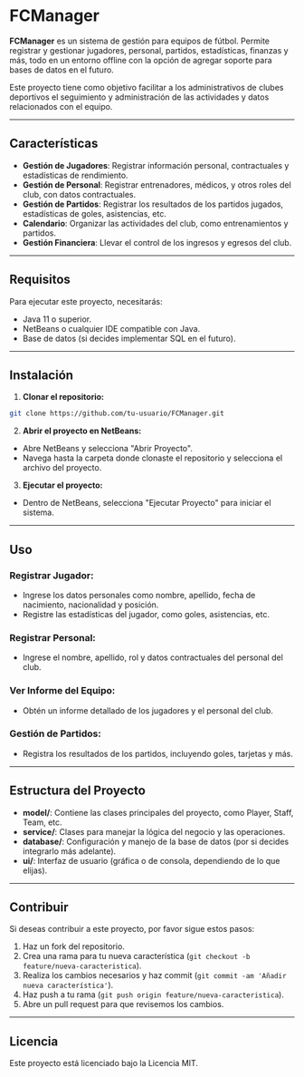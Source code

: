 # FCManager

**FCManager** es un sistema de gestión para equipos de fútbol. Permite registrar y gestionar jugadores, personal, partidos, estadísticas, finanzas y más, todo en un entorno offline con la opción de agregar soporte para bases de datos en el futuro.

Este proyecto tiene como objetivo facilitar a los administrativos de clubes deportivos el seguimiento y administración de las actividades y datos relacionados con el equipo.

---

## Características

- **Gestión de Jugadores**: Registrar información personal, contractuales y estadísticas de rendimiento.
- **Gestión de Personal**: Registrar entrenadores, médicos, y otros roles del club, con datos contractuales.
- **Gestión de Partidos**: Registrar los resultados de los partidos jugados, estadísticas de goles, asistencias, etc.
- **Calendario**: Organizar las actividades del club, como entrenamientos y partidos.
- **Gestión Financiera**: Llevar el control de los ingresos y egresos del club.

---

## Requisitos

Para ejecutar este proyecto, necesitarás:

- Java 11 o superior.
- NetBeans o cualquier IDE compatible con Java.
- Base de datos (si decides implementar SQL en el futuro).

---

## Instalación

1. **Clonar el repositorio:**
  ```bash
  git clone https://github.com/tu-usuario/FCManager.git
  ```

2. **Abrir el proyecto en NetBeans:**
  - Abre NetBeans y selecciona "Abrir Proyecto".
  - Navega hasta la carpeta donde clonaste el repositorio y selecciona el archivo del proyecto.

3. **Ejecutar el proyecto:**
  - Dentro de NetBeans, selecciona "Ejecutar Proyecto" para iniciar el sistema.

---

## Uso

### Registrar Jugador:
- Ingrese los datos personales como nombre, apellido, fecha de nacimiento, nacionalidad y posición.
- Registre las estadísticas del jugador, como goles, asistencias, etc.

### Registrar Personal:
- Ingrese el nombre, apellido, rol y datos contractuales del personal del club.

### Ver Informe del Equipo:
- Obtén un informe detallado de los jugadores y el personal del club.

### Gestión de Partidos:
- Registra los resultados de los partidos, incluyendo goles, tarjetas y más.

---

## Estructura del Proyecto

- **model/**: Contiene las clases principales del proyecto, como Player, Staff, Team, etc.
- **service/**: Clases para manejar la lógica del negocio y las operaciones.
- **database/**: Configuración y manejo de la base de datos (por si decides integrarlo más adelante).
- **ui/**: Interfaz de usuario (gráfica o de consola, dependiendo de lo que elijas).

---

## Contribuir

Si deseas contribuir a este proyecto, por favor sigue estos pasos:

1. Haz un fork del repositorio.
2. Crea una rama para tu nueva característica (`git checkout -b feature/nueva-caracteristica`).
3. Realiza los cambios necesarios y haz commit (`git commit -am 'Añadir nueva característica'`).
4. Haz push a tu rama (`git push origin feature/nueva-caracteristica`).
5. Abre un pull request para que revisemos los cambios.

---

## Licencia

Este proyecto está licenciado bajo la Licencia MIT.
